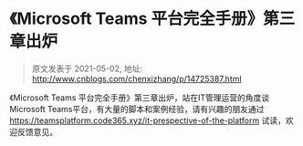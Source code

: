 # 《Microsoft Teams 平台完全手册》第三章出炉 
> 原文发表于 2021-05-02, 地址: http://www.cnblogs.com/chenxizhang/p/14725387.html 


《Microsoft Teams 平台完全手册》第三章出炉，站在IT管理运营的角度谈Microsoft Teams平台，有大量的脚本和案例经验，请有兴趣的朋友通过 https://teamsplatform.code365.xyz/it-prespective-of-the-platform 试读，欢迎反馈意见。